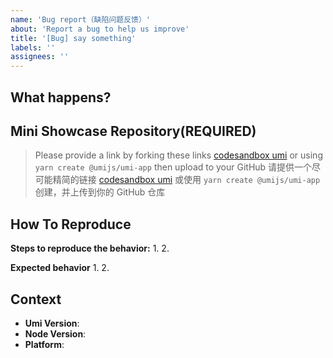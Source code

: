 ```yaml
---
name: 'Bug report（缺陷问题反馈）'
about: 'Report a bug to help us improve'
title: '[Bug] say something'
labels: ''
assignees: ''
---
```


<!--
⚠️ ⚠️ ⚠️ 注意：讨论和提问请到讨论区（https://github.com/umijs/umi/discussions），否则会被直接关掉。 ⚠️ ⚠️ ⚠️
-->
<!--
感谢您向我们反馈问题，为了高效的解决问题，我们期望你能提供以下信息：
-->

## What happens?

<!-- A clear and concise description of what the bug is. -->
<!-- 清晰的描述下遇到的问题。-->

## Mini Showcase Repository(REQUIRED)

> Please provide a link by forking these links [codesandbox umi](https://codesandbox.io/s/umi-2d4js?file=/src/pages/index.tsx) or using `yarn create @umijs/umi-app` then upload to your GitHub
> 请提供一个尽可能精简的链接 [codesandbox umi](https://codesandbox.io/s/umi-2d4js?file=/src/pages/index.tsx) 或使用 `yarn create @umijs/umi-app` 创建，并上传到你的 GitHub 仓库

<!-- 为节约大家的时间，无复现步骤的 ISSUE 会被关闭，提供之后再 REOPEN -->
<!-- https://github.com/YOUR_REPOSITORY_URL -->

## How To Reproduce

**Steps to reproduce the behavior:** 1. 2.

**Expected behavior** 1. 2.

<!-- 请提供复现链接/步骤，错误日志以及相关配置 -->

## Context

- **Umi Version**:
- **Node Version**:
- **Platform**:
